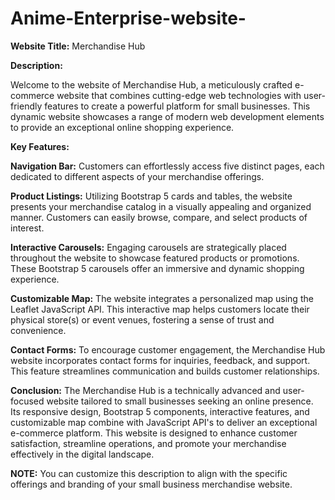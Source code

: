 # Anime-Enterprise-website-



**Website Title:**  Merchandise Hub 

**Description:**

Welcome to the website of Merchandise Hub, a meticulously crafted e-commerce website that combines cutting-edge web technologies with user-friendly features to create a powerful platform for small businesses. This dynamic website showcases a range of modern web development elements to provide an exceptional online shopping experience.

**Key Features:**

**Navigation Bar:**  Customers can effortlessly access five distinct pages, each dedicated to different aspects of your merchandise offerings.

**Product Listings:** Utilizing Bootstrap 5 cards and tables, the website presents your merchandise catalog in a visually appealing and organized manner. Customers can easily browse, compare, and select products of interest.

**Interactive Carousels:** Engaging carousels are strategically placed throughout the website to showcase featured products or promotions. These Bootstrap 5 carousels offer an immersive and dynamic shopping experience.

**Customizable Map:** The website integrates a personalized map using the Leaflet JavaScript API. This interactive map helps customers locate their physical store(s) or event venues, fostering a sense of trust and convenience.

**Contact Forms:** To encourage customer engagement, the Merchandise Hub website incorporates contact forms for inquiries, feedback, and support. This feature streamlines communication and builds customer relationships.



**Conclusion:**
The Merchandise Hub is a technically advanced and user-focused website tailored to small businesses seeking an online presence. Its responsive design, Bootstrap 5 components, interactive features, and customizable map combine with JavaScript API's to deliver an exceptional e-commerce platform. This website is designed to enhance customer satisfaction, streamline operations, and promote your merchandise effectively in the digital landscape.

**NOTE:**
You can customize this description to align with the specific offerings and branding of your small business merchandise website.
